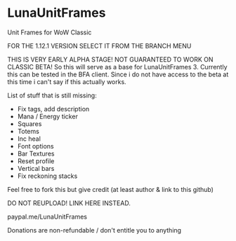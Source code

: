 # LunaUnitFrames
Unit Frames for WoW Classic

FOR THE 1.12.1 VERSION SELECT IT FROM THE BRANCH MENU

THIS IS VERY EARLY ALPHA STAGE! NOT GUARANTEED TO WORK ON CLASSIC BETA!
So this will serve as a base for LunaUnitFrames 3. Currently this can be tested in the BFA client.
Since i do not have access to the beta at this time i can't say if this actually works.

List of stuff that is still missing:
- Fix tags, add description
- Mana / Energy ticker
- Squares
- Totems
- Inc heal
- Font options
- Bar Textures
- Reset profile
- Vertical bars
- Fix reckoning stacks

Feel free to fork this but give credit (at least author & link to this github)

DO NOT REUPLOAD! LINK HERE INSTEAD.


paypal.me/LunaUnitFrames

Donations are non-refundable / don't entitle you to anything
